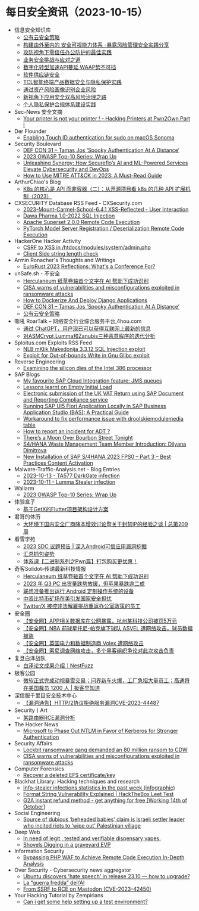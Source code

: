 # 每日安全资讯（2023-10-15）

- 信息安全知识库
  - [公有云安全策略](https://vipread.com/library/topic/3946)
  - [构建由外至内的 安全可视能力体系 -暴露风险管理安全实践分享](https://vipread.com/library/topic/3947)
  - [攻防视角下零信任办公防护的最佳实践](https://vipread.com/library/topic/3948)
  - [业务安全挑战与应对之道](https://vipread.com/library/topic/3949)
  - [数字化转型加速API蔓延 WAAP势不可挡](https://vipread.com/library/topic/3950)
  - [软件供应链安全](https://vipread.com/library/topic/3951)
  - [TCL智能终端产品数据安全与隐私保护实践](https://vipread.com/library/topic/3952)
  - [通过资产风险画像识别企业风险](https://vipread.com/library/topic/3953)
  - [新视角下应用安全双高风险治理之路](https://vipread.com/library/topic/3954)
  - [个人隐私保护合规体系建设实践](https://vipread.com/library/topic/3955)
- Sec-News 安全文摘
  - [Your printer is not your printer ! - Hacking Printers at Pwn2Own Part I](https://govuln.com/news/url/6nKq)
- Der Flounder
  - [Enabling Touch ID authentication for sudo on macOS Sonoma](https://derflounder.wordpress.com/2023/10/14/enabling-touch-id-authentication-for-sudo-on-macos-sonoma/)
- Security Boulevard
  - [DEF CON 31 – Tamas Jos ‘Spooky Authentication At A Distance’](https://securityboulevard.com/2023/10/def-con-31-tamas-jos-spooky-authentication-at-a-distance/)
  - [2023 OWASP Top-10 Series: Wrap Up](https://securityboulevard.com/2023/10/2023-owasp-top-10-series-wrap-up/)
  - [Unleashing Synergy: How Secureflo’s AI and ML-Powered Services Elevate Cybersecurity and DevOps](https://securityboulevard.com/2023/10/unleashing-synergy-how-secureflos-ai-and-ml-powered-services-elevate-cybersecurity-and-devops/)
  - [How to Use MITRE ATT&CK in 2023: A Must-Read Guide](https://securityboulevard.com/2023/10/how-to-use-mitre-attck-in-2023-a-must-read-guide/)
- ArthurChiao's Blog
  - [K8s 的核心是 API 而非容器（二）：从开源项目看 k8s 的几种 API 扩展机制（2023）](https://arthurchiao.github.io/blog/k8s-is-about-apis-2-zh/)
- CXSECURITY Database RSS Feed - CXSecurity.com
  - [2023-Mount-Carmel-School-6.4.1 XSS-Reflected - User Interaction](https://cxsecurity.com/issue/WLB-2023100036)
  - [Dawa Pharma 1.0-2022 SQL Injection](https://cxsecurity.com/issue/WLB-2023100035)
  - [Apache Superset 2.0.0 Remote Code Execution](https://cxsecurity.com/issue/WLB-2023100034)
  - [PyTorch Model Server Registration / Deserialization Remote Code Execution](https://cxsecurity.com/issue/WLB-2023100033)
- HackerOne Hacker Activity
  - [CSRF to XSS in /htdocs/modules/system/admin.php](https://hackerone.com/reports/1096123)
  - [Client Side string length check](https://hackerone.com/reports/1244798)
- Armin Ronacher's Thoughts and Writings
  - [EuroRust 2023 Reflections: What's a Conference For?](http://lucumr.pocoo.org/2023/10/14/eurorust-whats-a-conference)
- unSafe.sh - 不安全
  - [Herculaneum 纸草卷轴首个文字在 AI 帮助下成功识别](https://buaq.net/go-189271.html)
  - [CISA warns of vulnerabilities and misconfigurations exploited in ransomware attacks](https://buaq.net/go-189243.html)
  - [How to Dockerize And Deploy Django Applications](https://buaq.net/go-189246.html)
  - [DEF CON 31 – Tamas Jos ‘Spooky Authentication At A Distance’](https://buaq.net/go-189238.html)
  - [公有云安全策略](https://buaq.net/go-189273.html)
- 嘶吼 RoarTalk – 网络安全行业综合服务平台,4hou.com
  - [通过 ChatGPT，用户现已可以获得互联网上最新的信息](https://www.4hou.com/posts/onlj)
  - [对ASMCrypt,Lumma和Zanubis三种恶意程序的迭代分析](https://www.4hou.com/posts/nmkR)
- Sploitus.com Exploits RSS Feed
  - [NLB mKlik Makedonija 3.3.12 SQL Injection exploit](https://sploitus.com/exploit?id=ZSL-2023-5797&utm_source=rss&utm_medium=rss)
  - [Exploit for Out-of-bounds Write in Gnu Glibc exploit](https://sploitus.com/exploit?id=398F00E7-9276-57C5-BCB5-4DD1CC774921&utm_source=rss&utm_medium=rss)
- Reverse Engineering
  - [Examining the silicon dies of the Intel 386 processor](https://www.reddit.com/r/ReverseEngineering/comments/177w2bm/examining_the_silicon_dies_of_the_intel_386/)
- SAP Blogs
  - [My favourite SAP Cloud Integration feature: JMS queues](https://blogs.sap.com/2023/10/14/my-favourite-sap-cloud-integration-feature-jms-queues/)
  - [Lessons learnt on Empty Initial Load](https://blogs.sap.com/2023/10/14/lessons-learnt-on-empty-initial-load/)
  - [Electronic submission of the UK VAT Return using SAP Document and Reporting Compliance service](https://blogs.sap.com/2023/10/14/electronic-submission-of-the-uk-vat-return-using-sap-document-and-reporting-compliance-service/)
  - [Running SAP UI5 Fiori Application Locally in SAP Business Application Studio (BAS): A Practical Guide](https://blogs.sap.com/2023/10/14/running-sap-ui5-fiori-application-locally-in-sap-business-application-studio-bas-a-practical-guide/)
  - [Workaround to fix performance issue with droolskiemodulemedia table](https://blogs.sap.com/2023/10/14/workaround-to-fix-performance-issue-with-droolskiemodulemedia-table/)
  - [How to report an incident for ADT ?](https://blogs.sap.com/2023/10/14/how-to-report-an-incident-for-adt/)
  - [There’s a Moon Over Bourbon Street Tonight](https://blogs.sap.com/2023/10/14/theres-a-moon-over-bourbon-street-tonight/)
  - [S4/HANA Waste Management Team Member Introduction: Dilyana Dimitrova](https://blogs.sap.com/2023/10/14/s4-hana-waste-management-team-member-introduction-dilyana-dimitrova/)
  - [New Installation of SAP S/4HANA 2023 FPS0 – Part 3 – Best Practices Content Activation](https://blogs.sap.com/2023/10/14/new-installation-of-sap-s-4hana-2023-fps0-part-3-best-practices-content-activation/)
- Malware-Traffic-Analysis.net - Blog Entries
  - [2023-10-13 - TA577 DarkGate infection](https://www.malware-traffic-analysis.net/2023/10/13/index.html)
  - [2023-10-11 - Lumma Stealer infection](https://www.malware-traffic-analysis.net/2023/10/11/index.html)
- Wallarm
  - [2023 OWASP Top-10 Series: Wrap Up](https://lab.wallarm.com/wrap-up/)
- 体验盒子
  - [基于GetX的Flutter项目架构设计方案](https://www.uedbox.com/post/69187/)
- 君哥的体历
  - [大环境下国内安全厂商降本增效讨论暨关于封禁IP的经验之谈  | 总第209周](https://mp.weixin.qq.com/s?__biz=MzI2MjQ1NTA4MA==&mid=2247490086&idx=1&sn=779a0c676bc3328ef3e6f005ddf0c263&chksm=ea4bb061dd3c3977d3dfb40b260edae0565672b59aa2c08175dbc2a891a1488dc7db295cd30b&scene=58&subscene=0#rd)
- 看雪学苑
  - [2023 SDC 议题预告 | 深入Android可信应用漏洞挖掘](https://mp.weixin.qq.com/s?__biz=MjM5NTc2MDYxMw==&mid=2458523106&idx=1&sn=cda72f7fdac51544a6c24882f5829f02&chksm=b18d256886faac7eee7786f980ac1a5c90697efa5d06fb6a9bae5edbe08a192a9a8b40bfa61c&scene=58&subscene=0#rd)
  - [汇总抓包姿势](https://mp.weixin.qq.com/s?__biz=MjM5NTc2MDYxMw==&mid=2458523106&idx=2&sn=9bd2c375ae6a68885425e336b5359ff1&chksm=b18d256886faac7e3de64677e080714f79c2d0863bc81fb3a9ada675020791fca0a3e97a61ae&scene=58&subscene=0#rd)
  - [体系课【二进制系列之Pwn篇】打包购买更优惠！](https://mp.weixin.qq.com/s?__biz=MjM5NTc2MDYxMw==&mid=2458523106&idx=3&sn=94f2c25a389019b27952d50c27004ad6&chksm=b18d256886faac7e2bb0390e59514d37582484eed46d78a49f88a8df95b826172994948737b4&scene=58&subscene=0#rd)
- 奇客Solidot–传递最新科技情报
  - [Herculaneum 纸草卷轴首个文字在 AI 帮助下成功识别](https://www.solidot.org/story?sid=76345)
  - [2023 年 Q3 PC 出货量跌势放缓，但苹果暴跌逾二成](https://www.solidot.org/story?sid=76344)
  - [联想准备推出运行 Android 定制操作系统的设备](https://www.solidot.org/story?sid=76342)
  - [中资比特币矿场在美引发国家安全担忧](https://www.solidot.org/story?sid=76341)
  - [Twitter/X 被控非法解雇挑战重返办公室政策的员工](https://www.solidot.org/story?sid=76340)
- 安全圈
  - [【安全圈】APP相关数据库在公网暴露，杭州某科技公司被罚5万元](https://mp.weixin.qq.com/s?__biz=MzIzMzE4NDU1OQ==&mid=2652046507&idx=1&sn=a2aab4104bb11e8a546651cfc80a35e3&chksm=f36e28ebc419a1fd08bacdfa597cd323c277d55b7e0e5cb2cd09f68e3076b8be96e83d2defa5&scene=58&subscene=0#rd)
  - [【安全圈】NBA 前球星托尼-帕克旗下球队 ASVEL 遭网络攻击，球员数据被盗](https://mp.weixin.qq.com/s?__biz=MzIzMzE4NDU1OQ==&mid=2652046507&idx=2&sn=0bbed9c5895ab4815d9f0471687c9ff4&chksm=f36e28ebc419a1fd95fa9d9ba67954abb96417a4d727b4a93186eb84ca398dc63d6317a09e68&scene=58&subscene=0#rd)
  - [【安全圈】英国电力和数据制造商 Volex 遭网络攻击](https://mp.weixin.qq.com/s?__biz=MzIzMzE4NDU1OQ==&mid=2652046507&idx=3&sn=829b66a0fb1cbcfb964484e474b345fa&chksm=f36e28ebc419a1fdd6924bc11af7da604b705574a648659a2a08463956ffa16187a7ba556626&scene=58&subscene=0#rd)
  - [【安全圈】索尼调查网络攻击，多个黑客组织争论对此次攻击负责](https://mp.weixin.qq.com/s?__biz=MzIzMzE4NDU1OQ==&mid=2652046507&idx=4&sn=3d5bfe75e13384089122f65497766928&chksm=f36e28ebc419a1fde8c546a0b35fb6945b600b960e77833bf062387add3cb1cf7f60f5b67702&scene=58&subscene=0#rd)
- 复旦白泽战队
  - [白泽论文成果介绍｜NestFuzz](https://mp.weixin.qq.com/s?__biz=MzU4NzUxOTI0OQ==&mid=2247487086&idx=1&sn=c870048fb53419f493a22484f8509dcf&chksm=fdeb8a10ca9c03067b1a592052f2ff7a2206845964d874dc45b08a407366f2f958bac04c9d5c&scene=58&subscene=0#rd)
- 极客公园
  - [微软正式完成动视暴雪交易；问界新车火爆，工厂急招大量员工；高通将在美国裁员 1200 人 | 极客早知道](https://mp.weixin.qq.com/s?__biz=MTMwNDMwODQ0MQ==&mid=2653015945&idx=1&sn=85d3022e41cbaaba193adb8dd3b2d03b&chksm=7e54b23f49233b29d161dabcbc038ac9f47b07c65ab01d9152213021ece9a7d9ce69b120b6f2&scene=58&subscene=0#rd)
- 深信服千里目安全技术中心
  - [【漏洞通告】HTTP/2协议拒绝服务漏洞CVE-2023-44487](https://mp.weixin.qq.com/s?__biz=Mzg2NjgzNjA5NQ==&mid=2247520962&idx=1&sn=579a00255f6e2cd25e8785f63894bed0&chksm=ce4619d2f93190c4d9cb0b3968c3af9fa240322f3d6124aa4987ad82a49270e8cdbc4d8e7650&scene=58&subscene=0#rd)
- Security丨Art
  - [某路由器RCE漏洞分析](https://mp.weixin.qq.com/s?__biz=MzUyOTI5MTM4OQ==&mid=2247483995&idx=1&sn=6306013d788a3ea565c95914eb9e733b&chksm=fa620349cd158a5fdf21a419db379b5fb7a9bef663c19ac109efec345d1b979ad85c4e32b033&scene=58&subscene=0#rd)
- The Hacker News
  - [Microsoft to Phase Out NTLM in Favor of Kerberos for Stronger Authentication](https://thehackernews.com/2023/10/microsoft-to-phase-out-ntlm-in-favor-of.html)
- Security Affairs
  - [Lockbit ransomware gang demanded an 80 million ransom to CDW](https://securityaffairs.com/152470/cyber-crime/lockbit-ransomware-gang-hacked-cdw.html)
  - [CISA warns of vulnerabilities and misconfigurations exploited in ransomware attacks](https://securityaffairs.com/152457/breaking-news/cisa-kev-ransomware-attacks.html)
- Computer Forensics
  - [Recover a deleted EFS certificate/key](https://www.reddit.com/r/computerforensics/comments/177lw5s/recover_a_deleted_efs_certificatekey/)
- Blackhat Library: Hacking techniques and research
  - [Info-stealer infections statistics in the past week (infographic)](https://www.reddit.com/r/blackhat/comments/177o81z/infostealer_infections_statistics_in_the_past/)
  - [Format String Vulnerability Explained | HackTheBox Leet Test](https://www.reddit.com/r/blackhat/comments/177lc87/format_string_vulnerability_explained_hackthebox/)
  - [G2A instant refund method - get anything for free [Working 14th of October]](https://www.reddit.com/r/blackhat/comments/177ua2t/g2a_instant_refund_method_get_anything_for_free/)
- Social Engineering
  - [Source of dubious ‘beheaded babies’ claim is Israeli settler leader who incited riots to ‘wipe out’ Palestinian village](https://www.reddit.com/r/SocialEngineering/comments/177ykiz/source_of_dubious_beheaded_babies_claim_is/)
- Deep Web
  - [In need of legit , tested and verifiable dispensary vapes.](https://www.reddit.com/r/deepweb/comments/177vb8i/in_need_of_legit_tested_and_verifiable_dispensary/)
  - [Shovels Digging in a graveyard EVP](https://www.reddit.com/r/deepweb/comments/177ovn7/shovels_digging_in_a_graveyard_evp/)
- Information Security
  - [Bypassing PHP WAF to Achieve Remote Code Execution In-Depth Analysis](https://www.reddit.com/r/Information_Security/comments/177yoi6/bypassing_php_waf_to_achieve_remote_code/)
- Over Security - Cybersecurity news aggregator
  - [Ubuntu discovers 'hate speech' in release 23.10 — how to upgrade?](https://www.bleepingcomputer.com/news/security/ubuntu-discovers-hate-speech-in-release-2310-how-to-upgrade/)
  - [La “guerra fredda” dell’AI](https://www.guerredirete.it/la-guerra-fredda-dell-ai/)
  - [From SSRF to RCE on Mastodon (CVE-2023-42450)](https://scumjr.github.io/2023/10/12/from-ssrf-to-rce-on-mastodon-cve-2023-42450/)
- Your Hacking Tutorial by Zempirians
  - [Can i get some help setting up a test environment?](https://www.reddit.com/r/HowToHack/comments/177yid6/can_i_get_some_help_setting_up_a_test_environment/)
